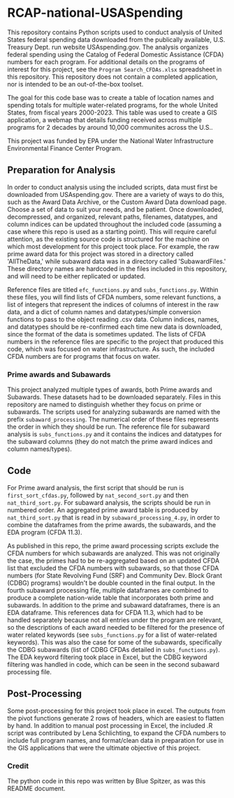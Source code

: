 # RCAP-national-USASpending
This repository contains Python scripts used to conduct analysis of United States federal spending data downloaded from the publically available, U.S. Treasury Dept. run website USAspending.gov.
The analysis organizes federal spending using the Catalog of Federal Domestic Assistance (CFDA) numbers for each program. For additional details on the programs of interest for this project, see the ```Program Search_CFDAs.xlsx``` spreadsheet in this repository. This repository does not contain a completed application, nor is intended to be an out-of-the-box toolset. 

The goal for this code base was to create a table of location names and spending totals for multiple water-related programs, for the whole United States, from fiscal years 2000-2023. This table was used to create a GIS application, a webmap that details funding received across multiple programs for 2 decades by around 10,000 communites across the U.S.. 

This project was funded by EPA under the National Water Infrastructure Environmental Finance Center Program.

## Preparation for Analysis
In order to conduct analysis using the included scripts, data must first be downloaded from USAspending.gov. There are a variety of ways to do this, such as the Award Data Archive, or the Custom Award Data download page. Choose a set of data to suit your needs, and be patient. Once downloaded, decompressed, and organized, relevant paths, filenames, datatypes, and column indices can be updated throughout the included code (assuming a case where this repo is used as a starting point). This will require careful attention, as the existing source code is structured for the machine on which most development for this project took place. For example, the raw prime award data for this project was stored in a directory called 'AllTheData,' while subaward data was in a directory called 'SubawardFiles.' These directory names are hardcoded in the files included in this repository, and will need to be either replicated or updated.

Reference files are titled ```efc_functions.py``` and ```subs_functions.py```. Within these files, you will find lists of CFDA numbers, some relevant functions, a list of integers that represent the indices of columns of interest in the raw data, and a dict of column names and datatypes/simple conversion functions to pass to the object reading .csv data. Column indices, names, and datatypes should be re-confirmed each time new data is downloaded, since the format of the data is sometimes updated. The lists of CFDA numbers in the reference files are specific to the project that produced this code, which was focused on water infrastructure. As such, the included CFDA numbers are for programs that focus on water. 

### Prime awards and Subawards
This project analyzed multiple types of awards, both Prime awards and Subawards. These datasets had to be downloaded separately. Files in this repository are named to distinguish whether they focus on prime or subawards. The scripts used for analyzing subawards are named with the prefix ```subaward_processing```. The numerical order of these files represents the order in which they should be run. The reference file for subaward analysis is ```subs_functions.py``` and it contains the indices and datatypes for the subaward columns (they do not match the prime award indices and column names/types).

## Code
For Prime award analysis, the first script that should be run is ```first_sort_cfdas.py```, followed by ```nat_second_sort.py``` and then ```nat_third_sort.py```. For subaward analysis, the scripts should be run in numbered order. An aggregated prime award table is produced by ```nat_third_sort.py``` that is read in by ```subaward_processing_4.py```, in order to combine the dataframes from the prime awards, the subawards, and the EDA program (CFDA 11.3).

As published in this repo, the prime award processing scripts exclude the CFDA numbers for which subawards are analyzed. This was not originally the case, the primes had to be re-aggregated based on an updated CFDA list that excluded the CFDA numbers with subawards, so that those CFDA numbers (for State Revolving Fund (SRF) and Community Dev. Block Grant (CDBG) programs) wouldn't be double counted in the final output.
In the fourth subaward processing file, multiple dataframes are combined to produce a complete nation-wide table that incorporates both prime and subawards. In addition to the prime and subaward dataframes, there is an EDA dataframe. This references data for CFDA 11.3, which had to be handled separately because not all entries under the program are relevant, so the descriptions of each award needed to be filtered for the presence of water related keywords (see ```subs_functions.py``` for a list of water-related keywords). This was also the case for some of the subawards, specifically the CDBG subawards (list of CDBG CFDAs detailed in ```subs_functions.py```). The EDA keyword filtering took place in Excel, but the CDBG keyword filtering was handled in code, which can be seen in the second subaward processing file.

## Post-Processing
Some post-processing for this project took place in excel. The outputs from the pivot functions generate 2 rows of headers, which are easiest to flatten by hand. In addition to manual post processing in Excel, the included .R script was contributed by Lena Schlichting, to expand the CFDA numbers to include full program names, and format/clean data in preparation for use in the GIS applications that were the ultimate objective of this project. 

### Credit
The python code in this repo was written by Blue Spitzer, as was this README document. 
